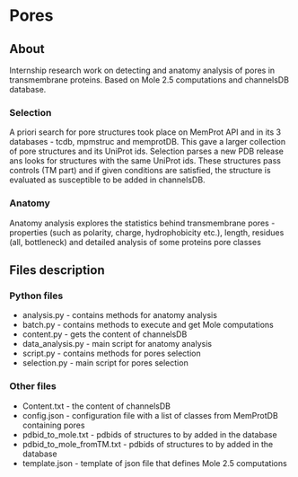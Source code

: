 # Pores

## About
Internship research work on detecting and anatomy analysis of pores in transmembrane proteins. Based on Mole 2.5 computations and channelsDB database. 

### Selection
A priori search for pore structures took place on MemProt API and in its 3 databases - tcdb, mpmstruc and memprotDB. This gave a larger collection of pore structures and its UniProt ids. Selection parses a new PDB release ans looks for structures with the same UniProt ids. These structures pass controls (TM part) and if given conditions are satisfied, the structure is evaluated as susceptible to be added in channelsDB.

### Anatomy 
Anatomy analysis explores the statistics behind transmembrane pores - properties (such as polarity, charge, hydrophobicity etc.), length, residues (all, bottleneck) and detailed analysis of some proteins pore classes


## Files description

### Python files

<ul>
<li>analysis.py - contains methods for anatomy analysis</li>
<li>batch.py - contains methods to execute and get Mole computations </li>
<li>content.py - gets the content of channelsDB</li>
<li>data_analysis.py - main script for anatomy analysis</li>
<li>script.py - contains methods for pores selection</li>
<li>selection.py 	- main script for pores selection</li>
</ul> 

### Other files

<ul>
<li>Content.txt - the content of channelsDB </li>
<li>config.json - configuration file with a list of classes from MemProtDB containing pores </li>
<li>pdbid_to_mole.txt - pdbids of structures to by added in the database</li>
<li>pdbid_to_mole_fromTM.txt - pdbids of structures to by added in the database</li>
<li>template.json - template of json file that defines Mole 2.5 computations</li>
</ul> 
